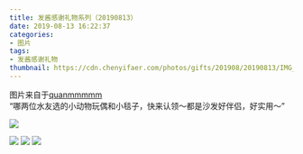 ```yaml
---
title: 发酱感谢礼物系列（20190813）
date: 2019-08-13 16:22:37
categories:
- 图片
tags:
- 发酱感谢礼物
thumbnail: https://cdn.chenyifaer.com/photos/gifts/201908/20190813/IMG_7150.JPG
---
```


图片来自于<a href="https://weibo.com/p/1005051720171447" target="_blank">quanmmmmm</a><br/> “哪两位水友选的小动物玩偶和小毯子，快来认领～都是沙发好伴侣，好实用～”

![](https://cdn.chenyifaer.com/photos/gifts/201908/20190813/IMG_7150.JPG)

<!--more-->

![](https://cdn.chenyifaer.com/photos/gifts/201908/20190813/IMG_7151.JPG)
![](https://cdn.chenyifaer.com/photos/gifts/201908/20190813/IMG_7152.JPG)
![](https://cdn.chenyifaer.com/photos/gifts/201908/20190813/IMG_7153.JPG)
